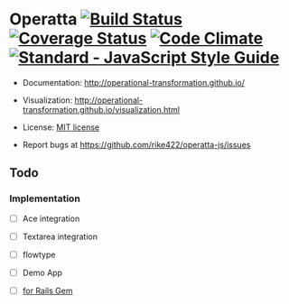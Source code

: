 # Operatta [![Build Status](https://travis-ci.org/rike422/operatta-js.svg?branch=master)](https://travis-ci.org/rike422/operatta-js) [![Coverage Status](https://coveralls.io/repos/github/rike422/operatta-js/badge.svg?branch=master)](https://coveralls.io/github/rike422/operatta-js?branch=master) [![Code Climate](https://codeclimate.com/github/rike422/operatta-js/badges/gpa.svg)](https://codeclimate.com/github/rike422/operatta-js) [![Standard - JavaScript Style Guide](https://img.shields.io/badge/code%20style-standard-brightgreen.svg)](http://standardjs.com/)

* Documentation: http://operational-transformation.github.io/

* Visualization: http://operational-transformation.github.io/visualization.html
* License: [MIT license](https://github.com/rike422/operatta-js/blob/master/LICENSE)
* Report bugs at https://github.com/rike422/operatta-js/issues

[npm-image]: https://img.shields.io/npm/v/ot.svg?style=flat
[npm-url]: https://npmjs.org/package/ot
[travis-image]: https://img.shields.io/travis/Operational-Transformation/ot.js.svg?style=flat
[travis-url]: https://travis-ci.org/Operational-Transformation/ot.js

## Todo

### Implementation

- [ ] Ace integration
- [ ] Textarea integration
- [ ] flowtype
- [ ] Demo App
- [ ] [for Rails Gem](https://github.com/rike422/loose-leaf)

